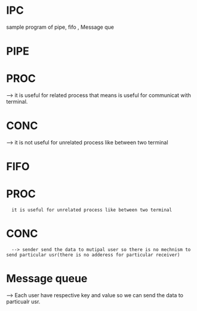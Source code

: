 # IPC
sample program of pipe, fifo , Message que
# PIPE 

 # PROC
  --> it is useful for related process that means is useful for communicat with terminal.
 # CONC
   --> it is not useful for unrelated process like between two terminal
   
# FIFO   
   # PROC
      it is useful for unrelated process like between two terminal
   # CONC 
      --> sender send the data to mutipal user so there is no mechnism to send particular usr(there is no adderess for particular receiver)
     
     
# Message queue
   --> Each user have respective key and value so we can send the data  to particualr usr.
